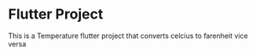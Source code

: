 # Flutter Project 

This is a Temperature flutter project that converts celcius to farenheit vice versa